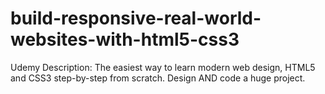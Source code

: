 # build-responsive-real-world-websites-with-html5-css3

Udemy Description: The easiest way to learn modern web design, HTML5 and CSS3 step-by-step from scratch. Design AND code a huge project.